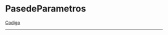 # PasedeParametros

 
[Codigo](https://github.com/israeleslegitimo/PasedeParametros/blob/master/Program.cs)
***